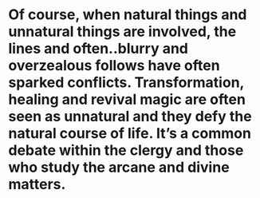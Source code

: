 # Of course, when natural things and unnatural things are involved, the lines and often..blurry and overzealous follows have often sparked conflicts. Transformation, healing and revival magic are often seen as unnatural and they defy the natural course of life. It’s a common debate within the clergy and those who study the arcane and divine matters.